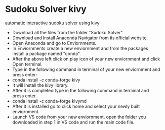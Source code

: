 # Sudoku Solver kivy
automatic interactive sudoku solver using kivy 
- Download all the files from the folder "Sudoku Solver".
- Download and Install Anaconda Navigator from its official website.
- Open Anaconda and go to Enviornments.
- In Enviornments create a new enviornment and from the packages install a package named "conda".
- After the above left click on play icon of your new enviornment and click Open terminal.
- Type in the following command in terminal of your new enviornment and press enter:
- conda install -c conda-forge kivy
- It will install the kivy library.
- After it is completed type in the following command in terminal and press enter.
- conda install -c conda-forge kivymd
- After it is installed go to click home and select your newly built enviornment.
- Launch VS code from your new enviornment, open the folder you downloaded in step 1 in VS code and run the main code file.
